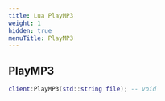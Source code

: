 ```yaml
---
title: Lua PlayMP3
weight: 1
hidden: true
menuTitle: PlayMP3
---
```

## PlayMP3
```lua
client:PlayMP3(std::string file); -- void
```